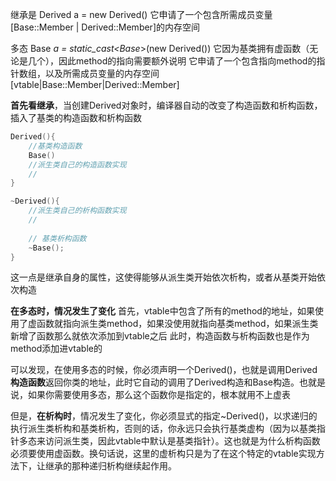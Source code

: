 继承是 Derived a = new Derived()
它申请了一个包含所需成员变量[Base::Member | Derived::Member]的内存空间



多态 Base *a = static_cast<Base*>(new Derived())
它因为基类拥有虚函数（无论是几个），因此method的指向需要额外说明
它申请了一个包含指向method的指针数组，以及所需成员变量的内存空间
[vtable|Base::Member|Derived::Member]





**首先看继承**，当创建Derived对象时，编译器自动的改变了构造函数和析构函数，插入了基类的构造函数和析构函数

```c++
Derived(){
    //基类构造函数
	Base()
	//派生类自己的构造函数实现
	//
}

~Derived(){
	//派生类自己的析构函数实现
    //
    
    // 基类析构函数
	~Base();
}
```

这一点是继承自身的属性，这使得能够从派生类开始依次析构，或者从基类开始依次构造



**在多态时，情况发生了变化**
首先，vtable中包含了所有的method的地址，如果使用了虚函数就指向派生类method，如果没使用就指向基类method，如果派生类新增了函数那么就依次添加到vtable之后
此时，构造函数与析构函数也是作为method添加进vtable的



可以发现，在使用多态的时候，你必须声明一个Derived()，也就是调用Derived**构造函数**返回你类的地址，此时它自动的调用了Derived构造和Base构造。也就是说，如果你需要使用多态，那么这个函数你是指定的，根本就用不上虚表



但是，**在析构时**，情况发生了变化，你必须显式的指定~Derived()，以求递归的执行派生类析构和基类析构，否则的话，你永远只会执行基类虚构（因为以基类指针多态来访问派生类，因此vtable中默认是基类指针）。这也就是为什么析构函数必须要使用虚函数。换句话说，这里的虚析构只是为了在这个特定的vtable实现方法下，让继承的那种递归析构继续起作用。

